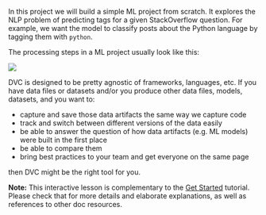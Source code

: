 
In this project we will build a simple ML project from scratch. It
explores the NLP problem of predicting tags for a given StackOverflow
question. For example, we want the model to classify posts about the
Python language by tagging them with `python`.

The processing steps in a ML project usually look like this:

![](/dvc/courses/tutorials/get-started/assets/example-flow.png)

DVC is designed to be pretty agnostic of frameworks, languages,
etc. If you have data files or datasets and/or you produce other data
files, models, datasets, and you want to:

- capture and save those data artifacts the same way we capture code
- track and switch between different versions of the data easily
- be able to answer the question of how data artifacts (e.g. ML
  models) were built in the first place
- be able to compare them
- bring best practices to your team and get everyone on the same page

then DVC might be the right tool for you.

**Note:** This interactive lesson is complementary to the
[Get Started](https://dvc.org/doc/get-started) tutorial. Please check
that for more details and elaborate explanations, as well as references
to other doc resources.
